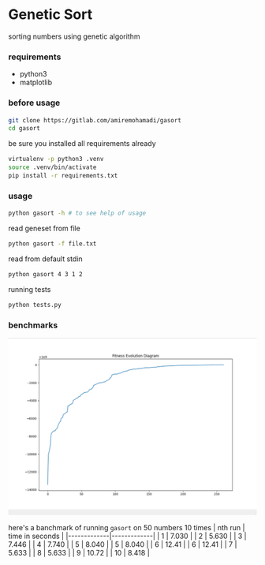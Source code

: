 # Genetic Sort 
sorting numbers using genetic algorithm

### requirements
- python3
- matplotlib

### before usage
```sh
git clone https://gitlab.com/amiremohamadi/gasort
cd gasort
```
be sure you installed all requirements already
```sh
virtualenv -p python3 .venv
source .venv/bin/activate
pip install -r requirements.txt
```

### usage
```sh
python gasort -h # to see help of usage
```

read geneset from file
```sh
python gasort -f file.txt
```

read from default stdin
```sh
python gasort 4 3 1 2
```

running tests
```sh
python tests.py
```

### benchmarks
<p align="center"><img src="fitness_evolution.png" width="580"></p>

here's a banchmark of running `gasort` on 50 numbers 10 times
| nth run     | time in seconds | 
|-------------|-------------|
| 1           | 7.030         |
| 2           | 5.630         |
| 3           | 7.446         |
| 4          | 7.740          |
| 5          | 8.040          |
| 5          | 8.040          |
| 6          | 12.41          |
| 6          | 12.41          |
| 7          | 5.633          |
| 8          | 5.633          |
| 9          | 10.72          |
| 10         | 8.418          |

